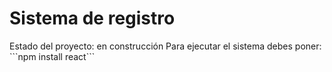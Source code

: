 <h1>Sistema de registro</h1>
Estado del proyecto: en construcción
Para ejecutar el sistema debes poner:
```npm install react```
